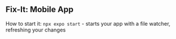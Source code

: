 ## Fix-It: Mobile App

How to start it:
`npx expo start` - starts your app with a file watcher, refreshing your changes